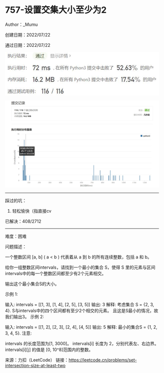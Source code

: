 # 757-设置交集大小至少为2

Author：_Mumu

创建日期：2022/07/22

通过日期：2022/07/22

![](./通过截图2.jpg)

![](./通过截图1.jpg)

*****

踩过的坑：

1. 轻松愉快（指直接cv

已解决：408/2712

*****

难度：困难

问题描述：

一个整数区间 [a, b]  ( a < b ) 代表着从 a 到 b 的所有连续整数，包括 a 和 b。

给你一组整数区间intervals，请找到一个最小的集合 S，使得 S 里的元素与区间intervals中的每一个整数区间都至少有2个元素相交。

输出这个最小集合S的大小。

示例 1:

输入: intervals = [[1, 3], [1, 4], [2, 5], [3, 5]]
输出: 3
解释:
考虑集合 S = {2, 3, 4}. S与intervals中的四个区间都有至少2个相交的元素。
且这是S最小的情况，故我们输出3。
示例 2:

输入: intervals = [[1, 2], [2, 3], [2, 4], [4, 5]]
输出: 5
解释:
最小的集合S = {1, 2, 3, 4, 5}.
注意:

intervals 的长度范围为[1, 3000]。
intervals[i] 长度为 2，分别代表左、右边界。
intervals[i][j] 的值是 [0, 10^8]范围内的整数。

来源：力扣（LeetCode）
链接：https://leetcode.cn/problems/set-intersection-size-at-least-two